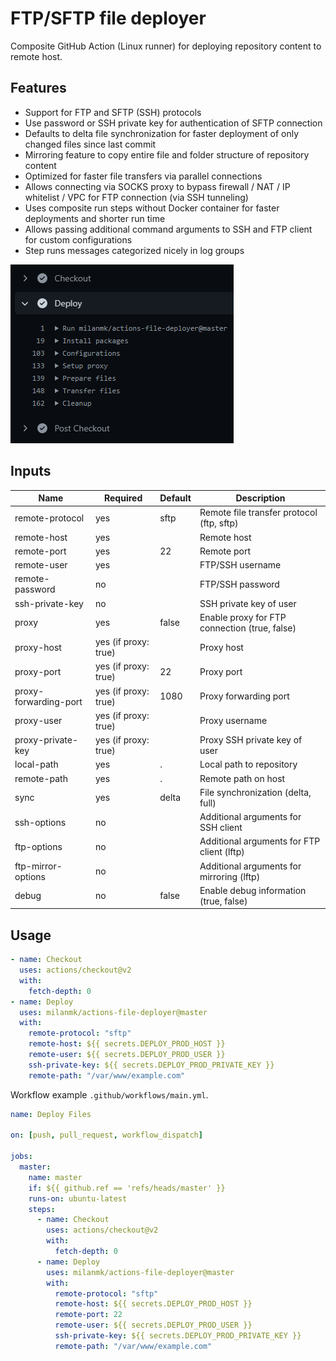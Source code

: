 # FTP/SFTP file deployer

Composite GitHub Action (Linux runner) for deploying repository content to remote host.

## Features

- Support for FTP and SFTP (SSH) protocols
- Use password or SSH private key for authentication of SFTP connection
- Defaults to delta file synchronization for faster deployment of only changed files since last commit
- Mirroring feature to copy entire file and folder structure of repository content
- Optimized for faster file transfers via parallel connections
- Allows connecting via SOCKS proxy to bypass firewall / NAT / IP whitelist / VPC for FTP connection (via SSH tunneling)
- Uses composite run steps without Docker container for faster deployments and shorter run time
- Allows passing additional command arguments to SSH and FTP client for custom configurations
- Step runs messages categorized nicely in log groups

![Workflow screenshot](./screenshot.png)

## Inputs

| Name                  | Required             | Default | Description                                   |
|-----------------------|----------------------|---------|-----------------------------------------------|
| remote-protocol       | yes                  | sftp    | Remote file transfer protocol (ftp, sftp)     |
| remote-host           | yes                  |         | Remote host                                   |
| remote-port           | yes                  | 22      | Remote port                                   |
| remote-user           | yes                  |         | FTP/SSH username                              |
| remote-password       | no                   |         | FTP/SSH password                              |
| ssh-private-key       | no                   |         | SSH private key of user                       |
| proxy                 | yes                  | false   | Enable proxy for FTP connection (true, false) |
| proxy-host            | yes (if proxy: true) |         | Proxy host                                    |
| proxy-port            | yes (if proxy: true) | 22      | Proxy port                                    |
| proxy-forwarding-port | yes (if proxy: true) | 1080    | Proxy forwarding port                         |
| proxy-user            | yes (if proxy: true) |         | Proxy username                                |
| proxy-private-key     | yes (if proxy: true) |         | Proxy SSH private key of user                 |
| local-path            | yes                  | .       | Local path to repository                      |
| remote-path           | yes                  | .       | Remote path on host                           |
| sync                  | yes                  | delta   | File synchronization (delta, full)            |
| ssh-options           | no                   |         | Additional arguments for SSH client           |
| ftp-options           | no                   |         | Additional arguments for FTP client (lftp)    |
| ftp-mirror-options    | no                   |         | Additional arguments for mirroring (lftp)     |
| debug                 | no                   | false   | Enable debug information (true, false)        |

## Usage

```yml
- name: Checkout
  uses: actions/checkout@v2
  with:
    fetch-depth: 0
- name: Deploy
  uses: milanmk/actions-file-deployer@master
  with:
    remote-protocol: "sftp"
    remote-host: ${{ secrets.DEPLOY_PROD_HOST }}
    remote-user: ${{ secrets.DEPLOY_PROD_USER }}
    ssh-private-key: ${{ secrets.DEPLOY_PROD_PRIVATE_KEY }}
    remote-path: "/var/www/example.com"
```

Workflow example `.github/workflows/main.yml`.

```yml
name: Deploy Files

on: [push, pull_request, workflow_dispatch]

jobs:
  master:
    name: master
    if: ${{ github.ref == 'refs/heads/master' }}
    runs-on: ubuntu-latest
    steps:
      - name: Checkout
        uses: actions/checkout@v2
        with:
          fetch-depth: 0
      - name: Deploy
        uses: milanmk/actions-file-deployer@master
        with:
          remote-protocol: "sftp"
          remote-host: ${{ secrets.DEPLOY_PROD_HOST }}
          remote-port: 22
          remote-user: ${{ secrets.DEPLOY_PROD_USER }}
          ssh-private-key: ${{ secrets.DEPLOY_PROD_PRIVATE_KEY }}
          remote-path: "/var/www/example.com"
```
